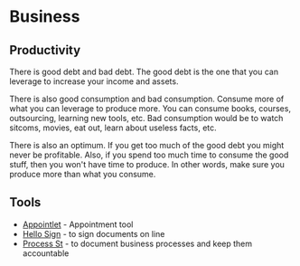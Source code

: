 # Business

## Productivity

There is good debt and bad debt. The good debt is the one that you can leverage to increase your income and assets. 

There is also good consumption and bad consumption. Consume more of what you can leverage to produce more. You can consume books, courses, outsourcing, learning new tools, etc. Bad consumption would be to watch sitcoms, movies, eat out, learn about useless facts, etc.

There is also an optimum. If you get too much of the good debt you might never be profitable. Also, if you spend too much time to consume the good stuff, then you won't have time to produce. In other words, make sure you produce more than what you consume.

## Tools

- [Appointlet](https://www.appointlet.com/) - Appointment tool
- [Hello Sign](https://www.hellosign.com/) - to sign documents on line
- [Process St](https://www.process.st/) - to document business processes and keep them accountable
